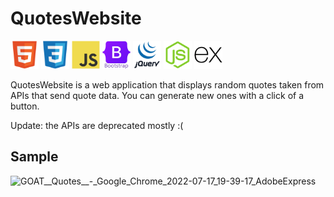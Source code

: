 # QuotesWebsite
<div>
 <img width="45px" src="https://raw.githubusercontent.com/devicons/devicon/c5378d6c2510ffa0b3e4475af95618a8048d6cf1/icons/html5/html5-original.svg">
 <img width="45px" src="https://raw.githubusercontent.com/devicons/devicon/master/icons/css3/css3-original.svg">
 <img width="45px" src="https://raw.githubusercontent.com/devicons/devicon/master/icons/javascript/javascript-original.svg">
 <img width="45px" src="https://raw.githubusercontent.com/devicons/devicon/master/icons/bootstrap/bootstrap-original-wordmark.svg">
 <img width="45px" src="https://raw.githubusercontent.com/devicons/devicon/master/icons/jquery/jquery-original-wordmark.svg">
 <img width="45px" src="https://raw.githubusercontent.com/devicons/devicon/c5378d6c2510ffa0b3e4475af95618a8048d6cf1/icons/nodejs/nodejs-original.svg">
 <img width="45px" src="https://raw.githubusercontent.com/devicons/devicon/master/icons/express/express-original.svg">
</div>

QuotesWebsite is a web application that displays random quotes taken from APIs that send quote data. You can generate new ones with a click of a button. 

Update: the APIs are deprecated mostly :( 

## Sample

![GOAT__Quotes__-_Google_Chrome_2022-07-17_19-39-17_AdobeExpress](https://user-images.githubusercontent.com/104483060/179429506-358407a2-6bb8-4c35-9697-ae96bd859c17.gif)


